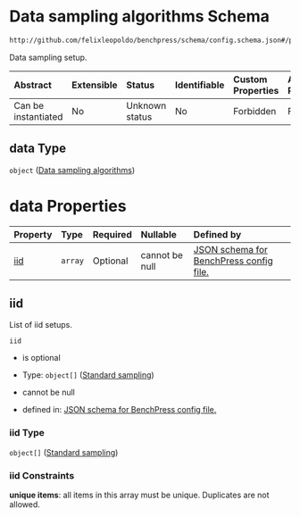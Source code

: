 # Data sampling algorithms Schema

```txt
http://github.com/felixleopoldo/benchpress/schema/config.schema.json#/properties/resources/properties/data
```

Data sampling setup.

| Abstract            | Extensible | Status         | Identifiable | Custom Properties | Additional Properties | Access Restrictions | Defined In                                                                    |
| :------------------ | :--------- | :------------- | :----------- | :---------------- | :-------------------- | :------------------ | :---------------------------------------------------------------------------- |
| Can be instantiated | No         | Unknown status | No           | Forbidden         | Forbidden             | none                | [config.schema.json*](../../../out/config.schema.json "open original schema") |

## data Type

`object` ([Data sampling algorithms](config-properties-resources-properties-data-sampling-algorithms.md))

# data Properties

| Property    | Type    | Required | Nullable       | Defined by                                                                                                                                                                                                                                                              |
| :---------- | :------ | :------- | :------------- | :---------------------------------------------------------------------------------------------------------------------------------------------------------------------------------------------------------------------------------------------------------------------- |
| [iid](#iid) | `array` | Optional | cannot be null | [JSON schema for BenchPress config file.](config-properties-resources-properties-data-sampling-algorithms-properties-list-of-iid-setups.md "http://github.com/felixleopoldo/benchpress/schema/config.schema.json#/properties/resources/properties/data/properties/iid") |

## iid

List of iid setups.

`iid`

*   is optional

*   Type: `object[]` ([Standard sampling](config-definitions-standard-sampling.md))

*   cannot be null

*   defined in: [JSON schema for BenchPress config file.](config-properties-resources-properties-data-sampling-algorithms-properties-list-of-iid-setups.md "http://github.com/felixleopoldo/benchpress/schema/config.schema.json#/properties/resources/properties/data/properties/iid")

### iid Type

`object[]` ([Standard sampling](config-definitions-standard-sampling.md))

### iid Constraints

**unique items**: all items in this array must be unique. Duplicates are not allowed.
